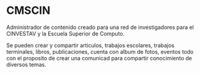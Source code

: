 # CMSCIN
Administrador de contenido creado para una red de investigadores para el CINVESTAV y la Escuela Superior de Computo.

Se pueden crear y compartir articulos, trabajos escolares, trabajos terminales, libros, publicaciones, cuenta con album de fotos, eventos
todo con el proposito de crear una comunicad para compartir conocimiento de diversos temas.
